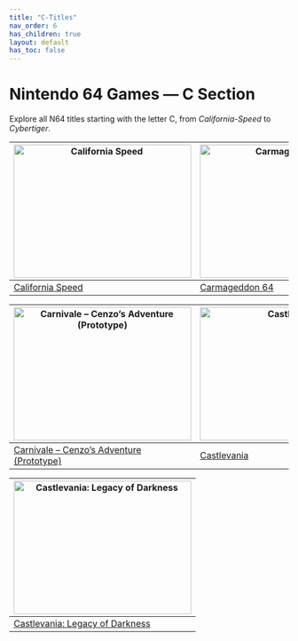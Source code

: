 ```yaml
---
title: "C-Titles"
nav_order: 6
has_children: true
layout: default
has_toc: false
---
```


# Nintendo 64 Games — C Section

Explore all N64 titles starting with the letter C, from *California-Speed* to *Cybertiger*.

| <a href="c/california-speed"><img src="https://images.launchbox-app.com/5a6c7e5c-834e-46af-af26-3042259db0ee.jpg" width="320" height="240" alt="California Speed"/></a> | <a href="c/carmageddon-64"><img src="https://images.launchbox-app.com//be6132bd-478c-4389-b716-de7729184bb2.jpg" width="320" height="240" alt="Carmageddon 64"/></a> |
|---|---|
| [California Speed](c/california-speed) | [Carmageddon 64](c/carmageddon-64) |

| <a href="c/carnivale-cenzos-adventure-prototype"><img src="https://images.launchbox-app.com//f2a3ae2a-3130-405f-b424-6cab6b7c03c7.jpg" width="320" height="240" alt="Carnivale – Cenzo’s Adventure (Prototype)"/></a> |  <a href="c/castlevania"><img src="https://images.launchbox-app.com//0545a9db-a5ca-496a-89fa-02fbf94c8a3e.jpg" width="320" height="240" alt="Castlevania"/></a> |
|---|---|
| [Carnivale – Cenzo’s Adventure (Prototype)](c/carnivale-cenzos-adventure-prototype) | [Castlevania](c/castlevania) |

| <a href="c/castlevania-legacy-of-darkness"><img src="https://images.launchbox-app.com//bb806c09-db19-48fe-aa77-1238939ad5e4.jpg" width="320" height="240" alt="Castlevania: Legacy of Darkness"/></a> |
|---|
| [Castlevania: Legacy of Darkness](c/castlevania-legacy-of-darkness) |

